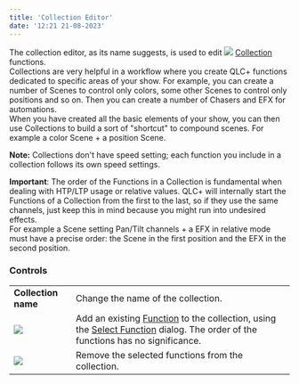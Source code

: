 ```yaml
---
title: 'Collection Editor'
date: '12:21 21-08-2023'
---
```


The collection editor, as its name suggests, is used to edit ![](/basics/collection.png) [Collection](/basics/glossary-and-concepts#collection) functions.  
Collections are very helpful in a workflow where you create QLC+ functions dedicated to specific areas of your show. For example, you can create a number of Scenes to control only colors, some other Scenes to control only positions and so on. Then you can create a number of Chasers and EFX for automations.  
When you have created all the basic elements of your show, you can then use Collections to build a sort of "shortcut" to compound scenes. For example a color Scene + a position Scene.

**Note:** Collections don't have speed setting; each function you include in a collection follows its own speed settings.

**Important**: The order of the Functions in a Collection is fundamental when dealing with HTP/LTP usage or relative values. QLC+ will internally start the Functions of a Collection from the first to the last, so if they use the same channels, just keep this in mind because you might run into undesired effects.  
For example a Scene setting Pan/Tilt channels + a EFX in relative mode must have a precise order: the Scene in the first position and the EFX in the second position.

### Controls

|     |     |
| --- | --- |
| **Collection name** | Change the name of the collection. |
| ![](/basics/edit_add.png) | Add an existing [Function](/basics/glossary-and-concepts#functions) to the collection, using the [Select Function](selectfunction.html) dialog. The order of the functions has no significance. |
| ![](/basics/edit_remove.png) | Remove the selected functions from the collection. |